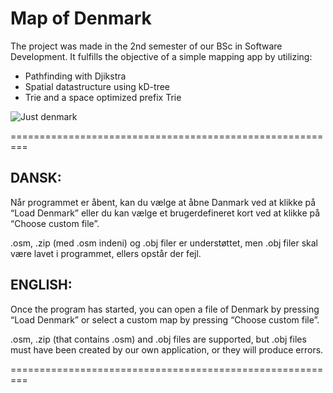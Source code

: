 # Map of Denmark

The project was made in the 2nd semester of our BSc in Software Development.
It fulfills the objective of a simple mapping app by utilizing:
- Pathfinding with Djikstra
- Spatial datastructure using kD-tree
- Trie and a space optimized prefix Trie

![Just denmark](https://github.itu.dk/storage/user/6080/files/a21499c9-b407-4831-8443-18741719e6fd)

=========================================================

## DANSK:

Når programmet er åbent, kan du vælge at åbne Danmark ved at 
klikke på “Load Denmark” eller du kan vælge et brugerdefineret kort 
ved at klikke på “Choose custom file”.

.osm, .zip (med .osm indeni) og .obj filer er understøttet, 
men .obj filer skal være lavet i programmet, ellers opstår der fejl.

## ENGLISH:

Once the program has started, you can open a file of Denmark by 
pressing “Load Denmark” or select a custom map by pressing “Choose custom file”. 

.osm, .zip (that contains .osm) and .obj files are supported, 
but .obj files must have been created by our own application, or they will produce errors.

=========================================================
